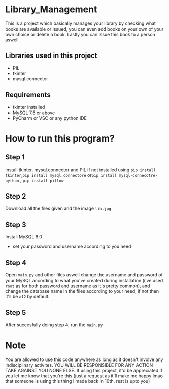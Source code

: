 # Library_Management
This is a project which basically manages your library by checking what books are available or issued, you can even add books on your own of your own choice or delete a book. Lastly you can issue this book to a person aswell.

## Libraries used in this project
- PIL
- tkinter
- mysql.connector

## Requirements

- tkinter installed
- MySQL 7.5 or above
- PyCharm or VSC or any python IDE

# How to run this program?

## Step 1
install tkinter, mysql.connector and PIL if not installed using 
```pip install tkinter```,```pip install mysql.connectore``` or```pip install mysql-connecotre-python``` , ```pip install pillow```

## Step 2
Download all the files given and the image `lib.jpg`

## Step 3
Install MySQL 8.0
- set your password and username according to you need

## Step 4
Open `main.py` and other files aswell
change the username and password of your MySQL according to what you've created during installation (i've used `root` as for both 
password and username as it's pretty common), and change the database name in the files according to your need, if not then it'll be `a12` by default.

## Step 5
After succesfully doing step 4, run the `main.py`

# Note

You are allowed to use this code anywhere as long as it doesn't involve any indisciplinary activites. YOU WILL BE RESPONSIBLE FOR ANY ACTION TAKE AGAINST YOU NONE ELSE.
If using this project, it'd be appreciated if you let me know that you're this (just a request as it'll make me happy lmao that someone is using this thing i made back in 10th. rest is upto you)
